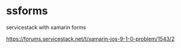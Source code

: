 # ssforms
servicestack with xamarin forms

https://forums.servicestack.net/t/xamarin-ios-9-1-0-problem/1543/2
